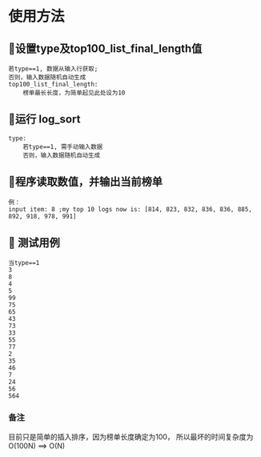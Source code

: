 # 使用方法
## 🚀设置type及top100_list_final_length值
```
若type==1, 数据从输入行获取; 
否则，输入数据随机自动生成
top100_list_final_length:
    榜单最长长度，为简单起见此处设为10
```
## 🚀运行 log_sort
```
type:
    若type==1, 需手动输入数据
    否则，输入数据随机自动生成
```
## 🚀程序读取数值，并输出当前榜单
```
例：
input item: 8 ;my top 10 logs now is: [814, 823, 832, 836, 836, 885, 892, 918, 978, 991]
```
## 🚀 测试用例
```
当type==1
3
8
4
5
99
75
65
43
73
33
55
77
2
35
46
7
24
56
564
```

### 备注
目前只是简单的插入排序，因为榜单长度确定为100，
所以最坏的时间复杂度为 O(100N) ==> O(N)
